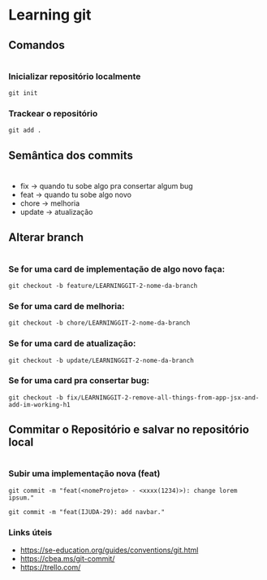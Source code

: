 # Learning git

## Comandos

#

### Inicializar repositório localmente

```
git init
```

### Trackear o repositório

```
git add .
```

## Semântica dos commits

#

- fix -> quando tu sobe algo pra consertar algum bug
- feat -> quando tu sobe algo novo
- chore -> melhoria
- update -> atualização

## Alterar branch

#

### Se for uma card de implementação de algo novo faça:

```
git checkout -b feature/LEARNINGGIT-2-nome-da-branch
```

### Se for uma card de melhoria:

```
git checkout -b chore/LEARNINGGIT-2-nome-da-branch
```

### Se for uma card de atualização:

```
git checkout -b update/LEARNINGGIT-2-nome-da-branch
```

### Se for uma card pra consertar bug:

```
git checkout -b fix/LEARNINGGIT-2-remove-all-things-from-app-jsx-and-add-im-working-h1
```

## Commitar o Repositório e salvar no repositório local

#

### Subir uma implementação nova (feat)

```
git commit -m "feat(<nomeProjeto> - <xxxx(1234)>): change lorem ipsum."

git commit -m "feat(IJUDA-29): add navbar."
```

### Links úteis

- https://se-education.org/guides/conventions/git.html
- https://cbea.ms/git-commit/
- https://trello.com/
